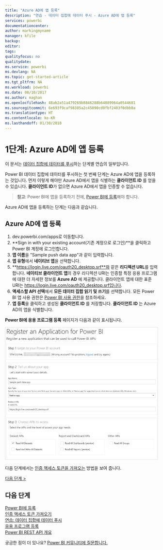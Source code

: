 ```yaml
---
title: "Azure AD에 앱 등록"
description: "연습 - 데이터 집합에 데이터 푸시 - Azure AD에 앱 등록"
services: powerbi
documentationcenter: 
author: markingmyname
manager: kfile
backup: 
editor: 
tags: 
qualityfocus: no
qualitydate: 
ms.service: powerbi
ms.devlang: NA
ms.topic: get-started-article
ms.tgt_pltfrm: NA
ms.workload: powerbi
ms.date: 08/10/2017
ms.author: maghan
ms.openlocfilehash: 48ab2a51a479269b8846288b64089964a0544681
ms.sourcegitcommit: 6e693f9caf98385a2c45890cd0fbf2403f0dbb8a
ms.translationtype: HT
ms.contentlocale: ko-KR
ms.lasthandoff: 01/30/2018
---
```

# <a name="step-1-register-an-app-with-azure-ad"></a>1단계: Azure AD에 앱 등록
이 문서는 [데이터 집합에 데이터를 푸시](walkthrough-push-data.md)하는 단계별 연습의 일부입니다.

Power BI 데이터 집합에 데이터를 푸시하는 첫 번째 단계는 Azure AD에 앱을 등록하는 것입니다. 먼저 이렇게 해야만 Azure AD에서 앱을 식별하는 **클라이언트 ID** 를 얻을 수 있습니다. **클라이언트 ID**가 없으면 Azure AD에서 앱을 인증할 수 없습니다.

> **참고**: Power BI에 앱을 등록하기 전에, [Power BI에 등록](create-an-azure-active-directory-tenant.md)해야 합니다.
> 
> 

Azure AD에 앱을 등록하는 단계는 다음과 같습니다.

## <a name="register-an-app-in-azure-ad"></a>Azure AD에 앱 등록
1. dev.powerbi.com/apps로 이동합니다.
2. **Sign in with your existing account(기존 계정으로 로그인)**을 클릭하고 Power BI 계정에 로그인합니다.
3. **앱 이름**을 "Sample push data app"과 같이 입력합니다.
4. **앱 유형**에서 **네이티브 앱**을 선택합니다.
5. **https://login.live.com/oauth20_desktop.srf**와 같은 **리디렉션 URL**를 입력합니다. **네이티브 클라이언트 앱**의 경우 리디렉션 URI는 인증할 특정 응용 프로그램에 대한 더 자세한 정보를 **Azure AD** 에 제공합니다. 클라이언트 앱에 대한 표준 URI는 https://login.live.com/oauth20_desktop.srf입니다.
6. **액세스할 API 선택**에서 **모든 데이터 집합 읽기 및 쓰기**를 선택합니다. 모든 Power BI 앱 사용 권한은 [Power BI 사용 권한](power-bi-permissions.md)을 참조하세요.
7. **앱 등록**을 클릭하고 생성된 **클라이언트 ID** 를 저장합니다. **클라이언트 ID** 는 Azure AD의 앱을 식별합니다.

**Power BI에 응용 프로그램 등록** 페이지가 다음과 같이 표시됩니다.

![](media/walkthrough-push-data-register-app-with-azure-ad/powerbi-developer-sample-register-app.png)

다음 단계에서는 [인증 액세스 토큰을 가져오는](walkthrough-push-data-get-token.md) 방법을 보여 줍니다.

[다음 단계 >](walkthrough-push-data-get-token.md)

## <a name="next-steps"></a>다음 단계
[Power BI에 등록](create-an-azure-active-directory-tenant.md)  
[인증 액세스 토큰 가져오기](walkthrough-push-data-get-token.md)  
[연습: 데이터 집합에 데이터 푸시](walkthrough-push-data.md)  
[응용 프로그램 등록](register-app.md)  
[Power BI REST API 개요](overview-of-power-bi-rest-api.md)  

궁금한 점이 더 있나요? [Power BI 커뮤니티에 질문합니다.](http://community.powerbi.com/)

